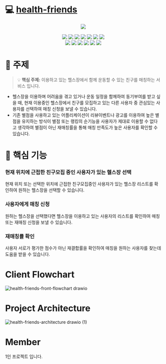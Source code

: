 # 💻 [health-friends](https://health-friends.com)
<div align="center"><img src="https://img.health-friends.com/_next/images/logo.png"></div>
<br/>
<div align="center">
  <img src="https://img.shields.io/badge/NextJs-000000?style=flat-square&logo=Next.js&logoColor=white"/>
  <img src="https://img.shields.io/badge/React-61DAFB?style=flat-square&logo=React&logoColor=white"/>
  <img src="https://img.shields.io/badge/Redux-764ABC?style=flat-square&logo=Redux&logoColor=white"/>
  <img src="https://img.shields.io/badge/React Query-FF4154?style=flat-square&logo=React Query&logoColor=white"/>
  <img src="https://img.shields.io/badge/TypeScript-3178C6?style=flat-square&logo=TypeScript&logoColor=white"/>
  <img src="https://img.shields.io/badge/styled components-DB7093?style=flat-square&logo=styled-components&logoColor=white"/>
  <img src="https://img.shields.io/badge/Jest-C21325?style=flat-square&logo=Jest&logoColor=white"/>
</div>
<div align="center">
  <img src="https://img.shields.io/badge/Express-000000?style=flat-square&logo=Express&logoColor=white"/>
  <img src="https://img.shields.io/badge/Node.js-339933?style=flat-square&logo=Node.js&logoColor=white"/>
  <img src="https://img.shields.io/badge/Sequelize-52B0E7?style=flat-square&logo=Sequelize&logoColor=white"/>
  <img src="https://img.shields.io/badge/NGINX-009639?style=flat-square&logo=NGINX&logoColor=white"/>
  <img src="https://img.shields.io/badge/Ubuntu-E95420?style=flat-square&logo=Ubuntu&logoColor=white"/>
  <img src="https://img.shields.io/badge/Amazon AWS-232F3E?style=flat-square&logo=Amazon AWS&logoColor=white"/>
</div>

# 🧭 주제

> 💡 **핵심 주제:** 이용하고 있는 헬스장에서 함께 운동할 수 있는 친구를 매칭하는 서비스 입니다.

- 헬스장을 이용하며 어려움을 겪고 있거나 운동 일정을 함께하여 동기부여를 받고 싶을 때, 현재 이용중인 헬스장에서 친구를 모집하고 있는 다른 사용자 중 관심있는 사용자를
선택하여 매칭 신청을 보낼 수 있습니다.
- 기존 별점을 사용하고 있는 어플리케이션이 리뷰이벤트나 광고를 이용하여 높은 별점을 유지하는 방식이 별점 또는 랭킹의 순기능을 사용자가 제대로 이용할 수 없다고 생각하여 별점이 아닌 재매칭률을 통해 매칭 만족도가 높은 사용자를 확인할 수 있습니다.

# 🔦 핵심 기능

### 현재 위치에 근접한 친구모집 중인 사용자가 있는 헬스장 선택

현재 위치 또는 선택한 위치에 근접한 친구모집중인 사용자가 있는 헬스장 리스트를 확인하여 
원하는 헬스장을 선택할 수 있습니다. 

### 사용자에게 매칭 신청

원하는 헬스장을 선택했다면 헬스장을 이용하고 있는 사용자의 리스트를 확인하여 매칭 또는 재매칭 신청을 보낼 수 있습니다.

### 재매칭률 확인

사용자 서로가 평가한 점수가 아닌 재결합률을 확인하여 매칭을 원하는 사용자를 찾는데 도움을 받을 수 있습니다.

# Client Flowchart
![health-friends-front-flowchart drawio](https://user-images.githubusercontent.com/57613143/174755513-29267735-597e-4e6f-8e80-78f56c444312.png)
# Project Architecture
![health-friends-architecture drawio (1)](https://user-images.githubusercontent.com/57613143/174785493-a42e9e19-b2fe-492c-97fe-a5ba7efe1476.png)
# Member
1인 프로젝트 입니다.
